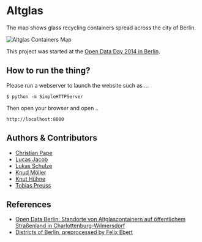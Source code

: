 # Altglas

The map shows glass recycling containers spread across the city of Berlin.

![Altglas Containers Map](https://raw2.github.com/k-nut/altglas/master/screenshot.png "Altglas Containers Map")


This project was started at the [Open Data Day 2014 in Berlin][opendataday-2014-berlin].


## How to run the thing?

Please run a webserver to launch the website such as ...

```
$ python -m SimpleHTTPServer
```

Then open your browser and open ..

```
http://localhost:8000
```

## Authors & Contributors

* [Christian Pape](https://github.com/cpape)
* [Lucas Jacob](https://github.com/LucasJ)
* [Lukas Schulze](https://github.com/lspcity)
* [Knud Möller](http://datalysator.com)
* [Knut Hühne](https://github.com/k-nut)
* [Tobias Preuss](https://github.com/johnjohndoe)



## References

* [Open Data Berlin: Standorte von Altglascontainern auf öffentlichem Straßenland in Charlottenburg-Wilmersdorf][glass-container-cw]
* [Districts of Berlin, preprocessed by Felix Ebert][felixs-berlin-bezirke]



[opendataday-2014-berlin]: http://de.opendataday.org/berlin/
[glass-container-cw]: http://daten.berlin.de/datensaetze/standorte-von-altglascontainern-auf-%C3%B6ffentlichem-stra%C3%9Fenland-charlottenburg-wilmersdorf
[felixs-berlin-bezirke]: http://felixebert.de/energyhackday/data/Berlin-Bezirke.geojson
